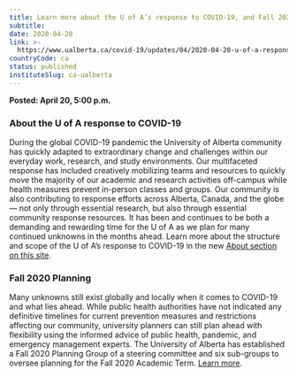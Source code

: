 ```yaml
---
title: Learn more about the U of A’s response to COVID-19, and Fall 2020 planning
subtitle: 
date: 2020-04-20
link: >-
  https://www.ualberta.ca/covid-19/updates/04/2020-04-20-u-of-a-response.html
countryCode: ca
status: published
instituteSlug: ca-ualberta
---
```

**Posted: April 20, 5:00 p.m.**

### About the U of A response to COVID-19

During the global COVID-19 pandemic the University of Alberta community has quickly adapted to extraordinary change and challenges within our everyday work, research, and study environments. Our multifaceted response has included creatively mobilizing teams and resources to quickly move the majority of our academic and research activities off-campus while health measures prevent in-person classes and groups. Our community is also contributing to response efforts across Alberta, Canada, and the globe — not only through essential research, but also through essential community response resources. It has been and continues to be both a demanding and rewarding time for the U of A as we plan for many continued unknowns in the months ahead. Learn more about the structure and scope of the U of A’s response to COVID-19 in the new [About section on this site](../../about/index.html).

### Fall 2020 Planning

Many unknowns still exist globally and locally when it comes to COVID-19 and what lies ahead. While public health authorities have not indicated any definitive timelines for current prevention measures and restrictions affecting our community, university planners can still plan ahead with flexibility using the informed advice of public health, pandemic, and emergency management experts. The University of Alberta has established a Fall 2020 Planning Group of a steering committee and six sub-groups to oversee planning for the Fall 2020 Academic Term. [Learn more](../../about/fall-2020-planning.html).
